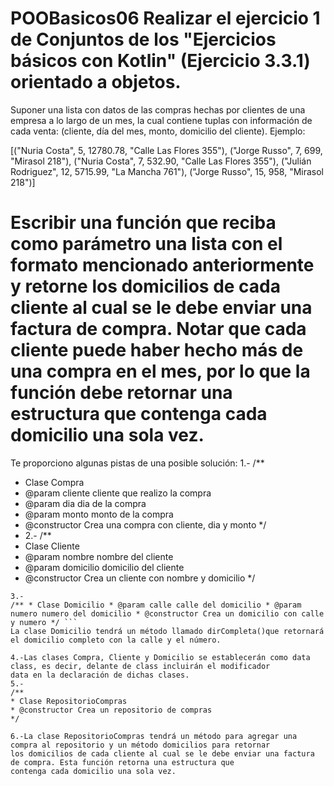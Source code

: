 POOBasicos06
Realizar el ejercicio 1 de Conjuntos de los "Ejercicios básicos con Kotlin" (Ejercicio 3.3.1) orientado a objetos.
================================
Suponer una lista con datos de las compras hechas por clientes de una empresa a lo largo de un mes, la cual contiene 
tuplas con información de cada venta: (cliente, día del mes, monto, domicilio del cliente). Ejemplo:

[("Nuria Costa", 5, 12780.78, "Calle Las Flores 355"), 
("Jorge Russo", 7, 699, "Mirasol 218"), 
("Nuria Costa", 7, 532.90, "Calle Las Flores 355"), 
("Julián Rodriguez", 12, 5715.99, "La Mancha 761"), 
("Jorge Russo", 15, 958, "Mirasol 218")]

Escribir una función que reciba como parámetro una lista con el formato mencionado anteriormente y retorne los 
domicilios de cada cliente al cual se le debe enviar una factura de compra. Notar que cada cliente puede haber hecho 
más de una compra en el mes, por lo que la función debe retornar una estructura que contenga cada domicilio una sola vez.
================================
Te proporciono algunas pistas de una posible solución:
1.-
/**
* Clase Compra
* @param cliente cliente que realizo la compra
* @param dia dia de la compra
* @param monto monto de la compra
* @constructor Crea una compra con cliente, dia y monto
  */
* 2.-
  /**
* Clase Cliente
* @param nombre nombre del cliente
* @param domicilio domicilio del cliente
* @constructor Crea un cliente con nombre y domicilio
  */
 ```
3.-
/** * Clase Domicilio * @param calle calle del domicilio * @param numero numero del domicilio * @constructor Crea un domicilio con calle y numero */ ```
La clase Domicilio tendrá un método llamado dirCompleta()que retornará el domicilio completo con la calle y el número.

4.-Las clases Compra, Cliente y Domicilio se establecerán como data class, es decir, delante de class incluirán el modificador 
data en la declaración de dichas clases.
5.-
/**
 * Clase RepositorioCompras
 * @constructor Crea un repositorio de compras
 */
 
6.-La clase RepositorioCompras tendrá un método para agregar una compra al repositorio y un método domicilios para retornar 
los domicilios de cada cliente al cual se le debe enviar una factura de compra. Esta función retorna una estructura que 
contenga cada domicilio una sola vez.
